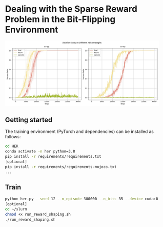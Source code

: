 # Dealing with the Sparse Reward Problem in the Bit-Flipping Environment

![](fig/ablation.jpg)

## Getting started
The training environment (PyTorch and dependencies) can be installed as follows:
```bash
cd HER
conda activate -n her python=3.8
pip install -r requirements/requirements.txt
[optional]
pip install -r requirements/requirements-mujoco.txt
...
```

## Train
```bash
python her.py --seed 12 --n_episode 300000 --n_bits 35 --device cuda:0 --her_strategy final
[optional]
cd ~/slurm
chmod +x run_reward_shaping.sh
./run_reward_shaping.sh
```
